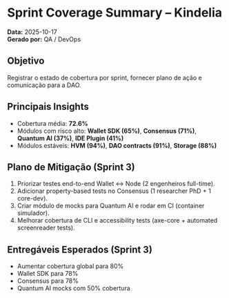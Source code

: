 # Sprint Coverage Summary – Kindelia

**Data:** 2025-10-17  
**Gerado por:** QA / DevOps

## Objetivo
Registrar o estado de cobertura por sprint, fornecer plano de ação e comunicação para a DAO.

## Principais Insights
- Cobertura média: **72.6%**
- Módulos com risco alto: **Wallet SDK (65%)**, **Consensus (71%)**, **Quantum AI (37%)**, **IDE Plugin (41%)**
- Módulos estáveis: **HVM (94%)**, **DAO contracts (91%)**, **Storage (88%)**

## Plano de Mitigação (Sprint 3)
1. Priorizar testes end-to-end Wallet ↔ Node (2 engenheiros full-time).  
2. Adicionar property-based tests no Consensus (1 researcher PhD + 1 core-dev).  
3. Criar módulo de mocks para Quantum AI e rodar em CI (container simulador).  
4. Melhorar cobertura de CLI e accessibility tests (axe-core + automated screenreader tests).

## Entregáveis Esperados (Sprint 3)
- Aumentar cobertura global para 80%  
- Wallet SDK para 78%  
- Consensus para 78%  
- Quantum AI mocks com 50% cobertura
